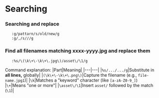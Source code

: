# Searching

### Searching and replace
```bash
   :g/pattarn/s/old/new/g
   :g/,/s///g
```

### Find all filenames matching xxxx-yyyy.jpg and replace them
```bash
   :%s/\(\k\+\-\k\+\.jpg\)/asset\/\1/g
```
Command explanation:
|Part|Meaning|
|---|---|
|`%s/.../.../g`|Substitute in **all lines,** globally|
|`(\k\+\-\k\+\.png\)`|Capture the filename (e.g., `file-name.jpg1`)|
|`\k`|Matches a "keyword" character (like `[a-zA-Z0-9_]`)
|`\+`|Means "one or more"|
|`\asset\/\1`|Insert `asset/` followed by the match (`\1`)|
